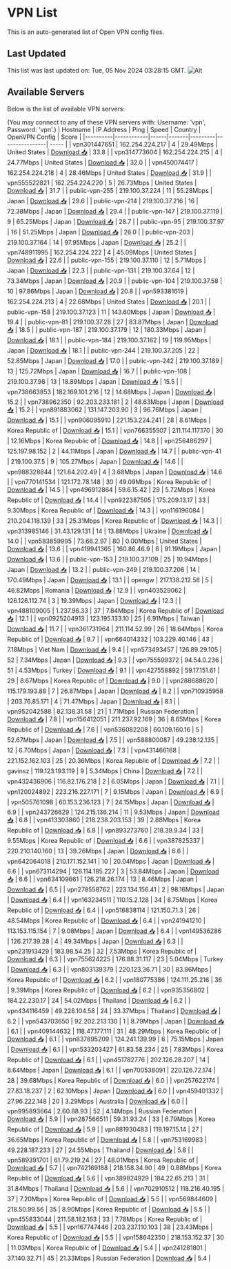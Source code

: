# VPN List

This is an auto-generated list of Open VPN config files.

## Last Updated

This list was last updated on: Tue, 05 Nov 2024 03:28:15 GMT.
![Alt](https://repobeats.axiom.co/api/embed/186b98318ef1479477931607c1ad7d823f12451f.svg "Repobeats analytics image")

## Available Servers

Below is the list of available VPN servers:

(You may connect to any of these VPN servers with: Username: 'vpn', Password: 'vpn'.)
| Hostname | IP Address | Ping | Speed | Country | OpenVPN Config | Score |
|----------|------------|------|-------|---------|----------------| ----- |
| vpn301447651 | 162.254.224.217 | 4 | 29.49Mbps | United States | [Download 📥](./configs/server_0_US.ovpn) | 33.8 |
| vpn314773604 | 162.254.224.215 | 4 | 24.77Mbps | United States | [Download 📥](./configs/server_1_US.ovpn) | 32.0 |
| vpn450074417 | 162.254.224.218 | 4 | 28.46Mbps | United States | [Download 📥](./configs/server_2_US.ovpn) | 31.9 |
| vpn555522821 | 162.254.224.220 | 5 | 26.73Mbps | United States | [Download 📥](./configs/server_3_US.ovpn) | 31.7 |
| public-vpn-255 | 219.100.37.224 | 11 | 55.28Mbps | Japan | [Download 📥](./configs/server_4_JP.ovpn) | 29.6 |
| public-vpn-214 | 219.100.37.216 | 16 | 72.38Mbps | Japan | [Download 📥](./configs/server_5_JP.ovpn) | 29.4 |
| public-vpn-147 | 219.100.37.119 | 9 | 65.25Mbps | Japan | [Download 📥](./configs/server_6_JP.ovpn) | 28.7 |
| public-vpn-95 | 219.100.37.97 | 16 | 51.25Mbps | Japan | [Download 📥](./configs/server_7_JP.ovpn) | 26.0 |
| public-vpn-203 | 219.100.37.164 | 14 | 97.95Mbps | Japan | [Download 📥](./configs/server_8_JP.ovpn) | 25.2 |
| vpn748911995 | 162.254.224.222 | 4 | 45.09Mbps | United States | [Download 📥](./configs/server_9_US.ovpn) | 22.6 |
| public-vpn-155 | 219.100.37.110 | 12 | 5.71Mbps | Japan | [Download 📥](./configs/server_10_JP.ovpn) | 22.3 |
| public-vpn-131 | 219.100.37.64 | 12 | 73.34Mbps | Japan | [Download 📥](./configs/server_11_JP.ovpn) | 20.9 |
| public-vpn-104 | 219.100.37.58 | 10 | 97.86Mbps | Japan | [Download 📥](./configs/server_12_JP.ovpn) | 20.8 |
| vpn593381619 | 162.254.224.213 | 4 | 22.68Mbps | United States | [Download 📥](./configs/server_13_US.ovpn) | 20.1 |
| public-vpn-158 | 219.100.37.123 | 11 | 143.60Mbps | Japan | [Download 📥](./configs/server_14_JP.ovpn) | 19.4 |
| public-vpn-81 | 219.100.37.28 | 27 | 83.87Mbps | Japan | [Download 📥](./configs/server_15_JP.ovpn) | 18.5 |
| public-vpn-187 | 219.100.37.179 | 12 | 180.33Mbps | Japan | [Download 📥](./configs/server_16_JP.ovpn) | 18.1 |
| public-vpn-184 | 219.100.37.162 | 19 | 119.95Mbps | Japan | [Download 📥](./configs/server_17_JP.ovpn) | 18.1 |
| public-vpn-244 | 219.100.37.205 | 22 | 52.85Mbps | Japan | [Download 📥](./configs/server_18_JP.ovpn) | 17.0 |
| public-vpn-242 | 219.100.37.189 | 13 | 125.72Mbps | Japan | [Download 📥](./configs/server_19_JP.ovpn) | 16.7 |
| public-vpn-108 | 219.100.37.98 | 13 | 18.89Mbps | Japan | [Download 📥](./configs/server_20_JP.ovpn) | 15.5 |
| vpn738663853 | 182.169.101.216 | 12 | 14.68Mbps | Japan | [Download 📥](./configs/server_21_JP.ovpn) | 15.2 |
| vpn738962350 | 92.203.233.181 | 2 | 48.63Mbps | Japan | [Download 📥](./configs/server_22_JP.ovpn) | 15.2 |
| vpn891883062 | 131.147.203.90 | 3 | 96.76Mbps | Japan | [Download 📥](./configs/server_23_JP.ovpn) | 15.1 |
| vpn906095910 | 221.153.224.241 | 28 | 8.61Mbps | Korea Republic of | [Download 📥](./configs/server_24_KR.ovpn) | 15.1 |
| vpn766355507 | 211.114.117.170 | 30 | 12.16Mbps | Korea Republic of | [Download 📥](./configs/server_25_KR.ovpn) | 14.8 |
| vpn256486297 | 125.197.98.152 | 2 | 44.11Mbps | Japan | [Download 📥](./configs/server_26_JP.ovpn) | 14.7 |
| public-vpn-41 | 219.100.37.5 | 9 | 105.27Mbps | Japan | [Download 📥](./configs/server_27_JP.ovpn) | 14.6 |
| vpn988328844 | 121.84.202.49 | 4 | 3.68Mbps | Japan | [Download 📥](./configs/server_28_JP.ovpn) | 14.6 |
| vpn770141534 | 121.172.78.148 | 30 | 49.09Mbps | Korea Republic of | [Download 📥](./configs/server_29_KR.ovpn) | 14.5 |
| vpn496912864 | 59.6.15.42 | 29 | 5.72Mbps | Korea Republic of | [Download 📥](./configs/server_30_KR.ovpn) | 14.4 |
| vpn922387505 | 175.209.13.17 | 33 | 9.30Mbps | Korea Republic of | [Download 📥](./configs/server_31_KR.ovpn) | 14.3 |
| vpn116196084 | 210.204.118.139 | 33 | 25.31Mbps | Korea Republic of | [Download 📥](./configs/server_32_KR.ovpn) | 14.3 |
| vpn313985146 | 31.43.129.131 | 14 | 13.88Mbps | Ukraine | [Download 📥](./configs/server_33_UA.ovpn) | 14.0 |
| vpn583859995 | 73.66.2.97 | 80 | 0.00Mbps | United States | [Download 📥](./configs/server_34_US.ovpn) | 13.6 |
| vpn419941365 | 160.86.46.9 | 6 | 91.19Mbps | Japan | [Download 📥](./configs/server_35_JP.ovpn) | 13.6 |
| public-vpn-153 | 219.100.37.109 | 25 | 10.94Mbps | Japan | [Download 📥](./configs/server_36_JP.ovpn) | 13.2 |
| public-vpn-249 | 219.100.37.206 | 14 | 170.49Mbps | Japan | [Download 📥](./configs/server_37_JP.ovpn) | 13.1 |
| opengw | 217.138.212.58 | 5 | 46.82Mbps | Romania | [Download 📥](./configs/server_38_RO.ovpn) | 12.9 |
| vpn403529062 | 126.126.112.74 | 3 | 19.39Mbps | Japan | [Download 📥](./configs/server_39_JP.ovpn) | 12.3 |
| vpn488109005 | 1.237.96.33 | 37 | 7.84Mbps | Korea Republic of | [Download 📥](./configs/server_40_KR.ovpn) | 12.1 |
| vpn0925204913 | 123.195.133.10 | 25 | 6.91Mbps | Taiwan | [Download 📥](./configs/server_41_TW.ovpn) | 11.7 |
| vpn361731964 | 211.114.52.99 | 26 | 18.64Mbps | Korea Republic of | [Download 📥](./configs/server_42_KR.ovpn) | 9.7 |
| vpn664014332 | 103.229.40.146 | 43 | 7.18Mbps | Viet Nam | [Download 📥](./configs/server_43_VN.ovpn) | 9.4 |
| vpn573493457 | 126.89.29.105 | 52 | 7.34Mbps | Japan | [Download 📥](./configs/server_44_JP.ovpn) | 9.3 |
| vpn755599372 | 94.54.0.236 | 51 | 4.53Mbps | Turkey | [Download 📥](./configs/server_45_TR.ovpn) | 9.1 |
| vpn427558892 | 59.17.151.61 | 29 | 8.67Mbps | Korea Republic of | [Download 📥](./configs/server_46_KR.ovpn) | 9.0 |
| vpn288688620 | 115.179.193.88 | 7 | 26.87Mbps | Japan | [Download 📥](./configs/server_47_JP.ovpn) | 8.2 |
| vpn710935958 | 203.76.85.171 | 4 | 71.47Mbps | Japan | [Download 📥](./configs/server_48_JP.ovpn) | 8.1 |
| vpn952042588 | 82.138.31.58 | 21 | 1.71Mbps | Russian Federation | [Download 📥](./configs/server_49_RU.ovpn) | 7.8 |
| vpn156412051 | 211.237.92.169 | 36 | 8.65Mbps | Korea Republic of | [Download 📥](./configs/server_50_KR.ovpn) | 7.6 |
| vpn536082208 | 60.109.160.16 | 5 | 52.67Mbps | Japan | [Download 📥](./configs/server_51_JP.ovpn) | 7.5 |
| vpn588800087 | 49.238.12.135 | 12 | 6.70Mbps | Japan | [Download 📥](./configs/server_52_JP.ovpn) | 7.3 |
| vpn431466168 | 221.152.162.103 | 25 | 20.36Mbps | Korea Republic of | [Download 📥](./configs/server_53_KR.ovpn) | 7.2 |
| gavinsz | 119.123.193.119 | 9 | 5.34Mbps | China | [Download 📥](./configs/server_54_CN.ovpn) | 7.2 |
| vpn432436906 | 116.82.176.218 | 2 | 6.05Mbps | Japan | [Download 📥](./configs/server_55_JP.ovpn) | 7.1 |
| vpn120024892 | 223.216.227.171 | 7 | 9.15Mbps | Japan | [Download 📥](./configs/server_56_JP.ovpn) | 6.9 |
| vpn505761098 | 60.153.236.123 | 7 | 24.15Mbps | Japan | [Download 📥](./configs/server_57_JP.ovpn) | 6.9 |
| vpn243726629 | 124.215.136.214 | 11 | 9.53Mbps | Japan | [Download 📥](./configs/server_58_JP.ovpn) | 6.8 |
| vpn413303860 | 218.238.203.153 | 39 | 2.88Mbps | Korea Republic of | [Download 📥](./configs/server_59_KR.ovpn) | 6.8 |
| vpn893273760 | 218.39.9.34 | 33 | 9.55Mbps | Korea Republic of | [Download 📥](./configs/server_60_KR.ovpn) | 6.6 |
| vpn387825337 | 220.210.140.160 | 13 | 39.26Mbps | Japan | [Download 📥](./configs/server_61_JP.ovpn) | 6.6 |
| vpn642064018 | 210.171.152.141 | 10 | 20.04Mbps | Japan | [Download 📥](./configs/server_62_JP.ovpn) | 6.6 |
| vpn673114294 | 126.114.185.227 | 3 | 53.84Mbps | Japan | [Download 📥](./configs/server_63_JP.ovpn) | 6.6 |
| vpn634109661 | 126.218.26.174 | 13 | 8.46Mbps | Japan | [Download 📥](./configs/server_64_JP.ovpn) | 6.5 |
| vpn278558762 | 223.134.156.41 | 2 | 98.16Mbps | Japan | [Download 📥](./configs/server_65_JP.ovpn) | 6.4 |
| vpn163234511 | 110.15.2.128 | 34 | 8.75Mbps | Korea Republic of | [Download 📥](./configs/server_66_KR.ovpn) | 6.4 |
| vpn516838114 | 121.150.71.3 | 26 | 48.54Mbps | Korea Republic of | [Download 📥](./configs/server_67_KR.ovpn) | 6.4 |
| vpn241941210 | 113.153.115.154 | 7 | 9.08Mbps | Japan | [Download 📥](./configs/server_68_JP.ovpn) | 6.4 |
| vpn149536286 | 126.217.39.28 | 4 | 49.34Mbps | Japan | [Download 📥](./configs/server_69_JP.ovpn) | 6.3 |
| vpn231913429 | 183.98.54.25 | 32 | 7.53Mbps | Korea Republic of | [Download 📥](./configs/server_70_KR.ovpn) | 6.3 |
| vpn755624225 | 176.88.31.117 | 23 | 5.04Mbps | Turkey | [Download 📥](./configs/server_71_TR.ovpn) | 6.3 |
| vpn803139379 | 220.123.36.71 | 30 | 83.86Mbps | Korea Republic of | [Download 📥](./configs/server_72_KR.ovpn) | 6.2 |
| vpn180775386 | 124.111.25.216 | 36 | 9.39Mbps | Korea Republic of | [Download 📥](./configs/server_73_KR.ovpn) | 6.2 |
| vpn935356802 | 184.22.230.17 | 24 | 54.02Mbps | Thailand | [Download 📥](./configs/server_74_TH.ovpn) | 6.2 |
| vpn434116459 | 49.228.104.58 | 24 | 33.37Mbps | Thailand | [Download 📥](./configs/server_75_TH.ovpn) | 6.2 |
| vpn543703650 | 92.202.213.130 | 1 | 8.79Mbps | Japan | [Download 📥](./configs/server_76_JP.ovpn) | 6.1 |
| vpn409144632 | 118.47.177.111 | 31 | 48.29Mbps | Korea Republic of | [Download 📥](./configs/server_77_KR.ovpn) | 6.1 |
| vpn837895209 | 124.241.139.99 | 6 | 75.15Mbps | Japan | [Download 📥](./configs/server_78_JP.ovpn) | 6.1 |
| vpn533203427 | 61.83.58.234 | 25 | 7.83Mbps | Korea Republic of | [Download 📥](./configs/server_79_KR.ovpn) | 6.1 |
| vpn451782776 | 202.126.28.207 | 14 | 8.64Mbps | Japan | [Download 📥](./configs/server_80_JP.ovpn) | 6.1 |
| vpn700538091 | 220.126.72.174 | 28 | 39.68Mbps | Korea Republic of | [Download 📥](./configs/server_81_KR.ovpn) | 6.0 |
| vpn257622174 | 27.83.18.237 | 2 | 62.10Mbps | Japan | [Download 📥](./configs/server_82_JP.ovpn) | 6.0 |
| vpn459401332 | 27.96.222.148 | 20 | 3.29Mbps | Australia | [Download 📥](./configs/server_83_AU.ovpn) | 6.0 |
| vpn995893664 | 2.60.88.93 | 52 | 4.14Mbps | Russian Federation | [Download 📥](./configs/server_84_RU.ovpn) | 5.9 |
| vpn287566511 | 59.31.93.24 | 33 | 6.79Mbps | Korea Republic of | [Download 📥](./configs/server_85_KR.ovpn) | 5.9 |
| vpn881930483 | 119.197.15.14 | 27 | 36.65Mbps | Korea Republic of | [Download 📥](./configs/server_86_KR.ovpn) | 5.8 |
| vpn753169983 | 49.228.187.233 | 27 | 24.55Mbps | Thailand | [Download 📥](./configs/server_87_TH.ovpn) | 5.8 |
| vpn589391701 | 61.79.219.24 | 27 | 48.01Mbps | Korea Republic of | [Download 📥](./configs/server_88_KR.ovpn) | 5.7 |
| vpn742169188 | 218.158.34.90 | 49 | 0.88Mbps | Korea Republic of | [Download 📥](./configs/server_89_KR.ovpn) | 5.6 |
| vpn389824929 | 184.22.65.213 | 31 | 31.84Mbps | Thailand | [Download 📥](./configs/server_90_TH.ovpn) | 5.6 |
| vpn702910512 | 118.216.40.195 | 37 | 7.20Mbps | Korea Republic of | [Download 📥](./configs/server_91_KR.ovpn) | 5.5 |
| vpn569844609 | 218.50.99.56 | 35 | 8.90Mbps | Korea Republic of | [Download 📥](./configs/server_92_KR.ovpn) | 5.5 |
| vpn455833044 | 211.58.182.163 | 33 | 7.78Mbps | Korea Republic of | [Download 📥](./configs/server_93_KR.ovpn) | 5.5 |
| vpn167747446 | 203.237.110.103 | 38 | 23.43Mbps | Korea Republic of | [Download 📥](./configs/server_94_KR.ovpn) | 5.5 |
| vpn158642350 | 218.153.152.37 | 30 | 11.03Mbps | Korea Republic of | [Download 📥](./configs/server_95_KR.ovpn) | 5.4 |
| vpn241281801 | 37.140.32.71 | 45 | 21.33Mbps | Russian Federation | [Download 📥](./configs/server_96_RU.ovpn) | 5.4 |
